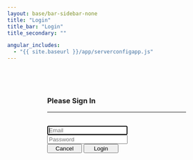 ```yaml
---
layout: base/bar-sidebar-none
title: "Login"
title_bar: "Login"
title_secondary: ""

angular_includes:
  - "{{ site.baseurl }}/app/serverconfigapp.js"
---
```


<div ng-app="">
    <div class = "container">
        <div class="wrapper">
		        <form action="" method = "post" name="Login_Form" class="form-signin">       
		            <h3 class="form-signin-heading">Please Sign In</h3>
			        <hr class="colorgraph"><br>
			        <input type="text" class="form-control" name="Email" placeholder="Email" required="" autofocus="" /><br/>
			        <input type="password" class="form-control" name="Password" placeholder="Password" required=""/><br/>  
                    <button class="btn btn-small" name="Cancel" value="Cancel">Cancel</button> 
                    <button class="btn btn-small btn-primary" name="Submit" value="Login" type="Submit">Login</button> 
		        </form>	
	    </div>
	</div>
	<style> 
	    .wrapper {    
                margin-top: 80px;
                margin-bottom: 20px;
            }
            form {
                width: 320px;
                margin: 0 auto;
            }
        .btn-small {
            width:80px !important; 
            display: inline !important;
        }
	</style>
</div>

